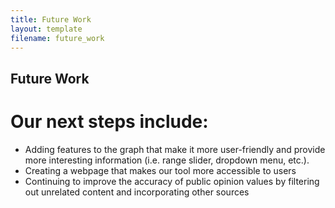 ```yaml
---
title: Future Work
layout: template
filename: future_work
---
```


## Future Work
# Our next steps include:
- Adding  features to the graph that make it more user-friendly and provide more interesting information (i.e. range slider, dropdown menu, etc.).
- Creating a webpage that makes our tool more accessible to users
- Continuing to improve the accuracy of public opinion values by filtering out unrelated content and incorporating other sources
